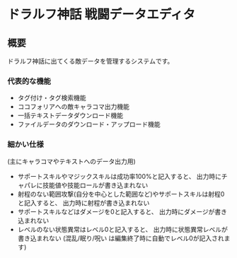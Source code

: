 # ドラルフ神話 戦闘データエディタ
## 概要
ドラルフ神話に出てくる敵データを管理するシステムです。
### 代表的な機能
- タグ付け・タグ検索機能
- ココフォリアへの敵キャラコマ出力機能
- 一括テキストデータダウンロード機能
- ファイルデータのダウンロード・アップロード機能
### 細かい仕様
(主にキャラコマやテキストへのデータ出力用)
- サポートスキルやマジックスキルは成功率100%と記入すると、
  出力時にチャパレに技能値や技能ロールが書き込まれない
- 射程のない範囲攻撃(自分を中心とした範囲など)やサポートスキルは射程0と記入すると、
  出力時に射程が書き込まれない
- サポートスキルなどはダメージを0と記入すると、
  出力時にダメージが書き込まれない
- レベルのない状態異常はレベル0と記入すると、
  出力時に状態異常レベルが書き込まれない
  (混乱/眠り/呪い は編集終了時に自動でレベル0が記入されます)
